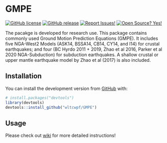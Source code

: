 
<!-- README.md is generated from README.Rmd. Please edit that file -->

# GMPE

<!-- badges: start -->

[![GitHub
license](https://img.shields.io/badge/License-MIT-green.svg)](https://github.com/wltcwpf/GMPE/blob/master/LICENSE.md)
[![GitHub
release](https://img.shields.io/badge/Release-v1.0.0-blue.svg)](https://github.com/wltcwpf/GMPE/releases)
[![Report
Issues!](https://img.shields.io/badge/Report%20Issues-Here-1abc9c.svg)](https://github.com/wltcwpf/GMPE/issues)
[![Open Source?
Yes!](https://img.shields.io/badge/Open%20Source-Yes-green.svg)](https://github.com/wltcwpf/GMPE)
<!-- badges: end -->

The pacakge is developed for research use. This package contains
commonly used Ground Motion Prediction Equations (GMPE). It includes
five NGA-West2 Models (ASK14, BSSA14, CB14, CY14, and I14) for crustal
earthquakes; and four (BC Hyrdo 2011 + 2019, Zhao et al 2016, Parker et
al 2020 NGA-Subduction) for subduction earthquakes. A shallow crustal or
upper mantle earthquake model by Zhao et al (2017) is also included.

## Installation

You can install the development version from
[GitHub](https://github.com/) with:

``` r
# install.packages("devtools")
library(devtools)
devtools::install_github("wltcwpf/GMPE")
```

## Usage

Please check out [wiki](https://github.com/wltcwpf/GMPE/wiki) for more
detailed instructions!
